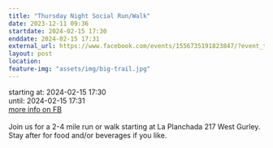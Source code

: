 ```yaml
---
title: "Thursday Night Social Run/Walk"
date: 2023-12-11 09:36
startdate: 2024-02-15 17:30
enddate: 2024-02-15 17:31
external_url: https://www.facebook.com/events/1556735191823847/?event_time_id=1556735248490508
layout: post
location: 
feature-img: "assets/img/big-trail.jpg"
---
```


starting at: 2024-02-15 17:30<br>until: 2024-02-15 17:31<br><a href="https://www.facebook.com/events/1556735191823847/?event_time_id=1556735248490508">more info on FB</a><br><br>Join us for a 2-4 mile run or walk starting at La Planchada 217 West Gurley. Stay after for food and/or beverages if you like. <br>
  <br>
  
